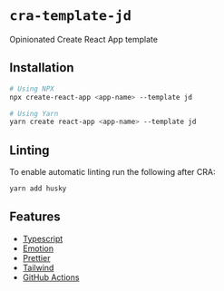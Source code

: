 # `cra-template-jd`

Opinionated Create React App template

## Installation

```bash
# Using NPX
npx create-react-app <app-name> --template jd

# Using Yarn
yarn create react-app <app-name> --template jd
```

## Linting

To enable automatic linting run the following after CRA:

```bash
yarn add husky
```

## Features

* [Typescript](https://www.typescriptlang.org/)
* [Emotion](https://emotion.sh/)
* [Prettier](https://prettier.io/)
* [Tailwind](https://tailwindcss.com/)
* [GitHub Actions](https://github.com/features/actions)